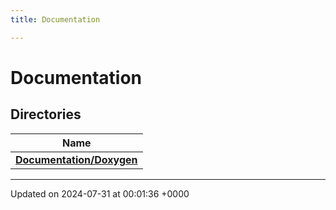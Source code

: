 ```yaml
---
title: Documentation

---
```


# Documentation



## Directories

| Name           |
| -------------- |
| **[Documentation/Doxygen](../Files/dir_b61e4180fa497c41c4b364a945b36efe.md#dir-documentation/doxygen)**  |






-------------------------------

Updated on 2024-07-31 at 00:01:36 +0000
